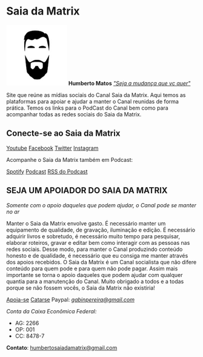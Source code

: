 # Saia da Matrix

![Logo](images/logo.jpg)
**Humberto Matos**
*["Seja a mudança que vc quer"](https://www.youtube.com/channel/UC3qAUf53j_dUv09jH7jsUJw?view_as=subscriber "Seja a mudança que vc quer")*

Site que reúne as mídias sociais do Canal Saia da Matrix. Aqui temos as plataformas para apoiar e ajudar a manter o Canal reunidas de forma prática. Temos os links para o PodCast do Canal bem como para acompanhar todas as redes sociais do Saia da Matrix.

## Conecte-se ao Saia da Matrix

[Youtube](https://www.youtube.com/channel/UC3qAUf53j_dUv09jH7jsUJw?view_as=subscriber)
[Facebook](https://www.facebook.com/humbertosaiadamatrix/)
[Twitter](https://twitter.com/H1SaiaDaMatrix)
[Instagram](https://www.instagram.com/prof_humberto_matos/)

Acompanhe o Saia da Matrix também em Podcast:

[Spotify](https://open.spotify.com/show/5geBc0b4egUMH0SJRQcnr9)
[Podcast](http://humbertosaiadamatrix.libsyn.com/)
[RSS do Podcast](http://humbertosaiadamatrix.libsyn.com/rss)


## SEJA UM APOIADOR DO SAIA DA MATRIX
*Somente com o apoio daqueles que podem ajudar, o Canal pode se manter no ar*

Manter o Saia da Matrix envolve gasto. É necessário manter um equipamento de qualidade, de gravação, iluminação e edição. É necessário adquirir livros e sobretudo, é necessário muito tempo para pesquisar, elaborar roteiros, gravar e editar bem como interagir com as pessoas nas redes sociais. Desse modo, para manter o Canal produzindo conteúdo honesto e de qualidade, é necessário que eu consiga me manter através dos apoios recebidos. O Saia da Matrix é um Canal socialista que não difere conteúdo para quem pode e para quem não pode pagar. Assim mais importante se torna o apoio daqueles que podem ajudar com qualquer quantia para a manutenção do Canal. Muito obrigado a todos e a todas porque se não fossem vocês, o Saia da Matrix não existiria!

[Apoia-se](https://apoia.se/mecenas_saia_da_matrix "Apoia-se")
[Catarse](https://www.catarse.me/mecenas_saia_da_matrix_ca83 "Catarse")
Paypal: *gabinpereira@gmail.com*

*Conta da Caixa Econômica Federal:*
* AG: 2266
* OP: 001
* CC: 8478-7


**Contato**: [humbertosaiadamatrix@gmail.com](humbertosaiadamatrix@gmail.com)